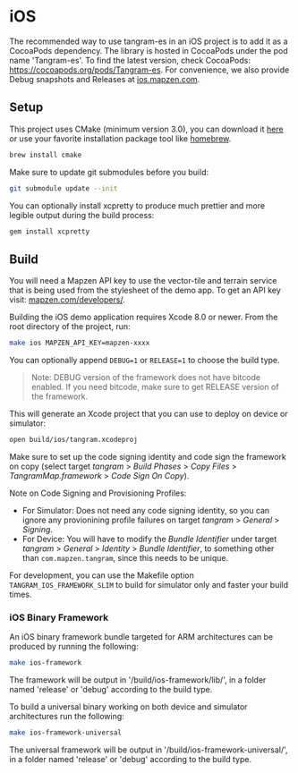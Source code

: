 iOS
===

The recommended way to use tangram-es in an iOS project is to add it as a CocoaPods dependency. The library is hosted in CocoaPods under the pod name 'Tangram-es'. To find the latest version, check CocoaPods: https://cocoapods.org/pods/Tangram-es.
For convenience, we also provide Debug snapshots and Releases at [ios.mapzen.com](http://ios.mapzen.com/).

## Setup ##

This project uses CMake (minimum version 3.0), you can download it [here](http://www.cmake.org/download/) or use your favorite installation package tool like [homebrew](http://brew.sh/).

```bash
brew install cmake
```

Make sure to update git submodules before you build:

```bash
git submodule update --init
```

You can optionally install xcpretty to produce much prettier and more legible output during the build process:

```bash
gem install xcpretty
```

## Build ##

You will need a Mapzen API key to use the vector-tile and terrain service that is being used from the stylesheet of the demo app.
To get an API key visit: [mapzen.com/developers/](https://mapzen.com/developers/).

Building the iOS demo application requires Xcode 8.0 or newer. From the root directory of the project, run:

```bash
make ios MAPZEN_API_KEY=mapzen-xxxx
```

You can optionally append `DEBUG=1` or `RELEASE=1` to choose the build type.

> Note: DEBUG version of the framework does not have bitcode enabled. If you need bitcode, make sure to get RELEASE version of the framework.

This will generate an Xcode project that you can use to deploy on device or simulator:

```bash
open build/ios/tangram.xcodeproj
```

Make sure to set up the code signing identity and code sign the framework on copy (select target _tangram_ > _Build Phases_ > _Copy Files_ > _TangramMap.framework_ > _Code Sign On Copy_).

Note on Code Signing and Provisioning Profiles:
* For Simulator: Does not need any code signing identity, so you can ignore any provionining profile failures on target _tangram_ > _General_ > _Signing_.
* For Device: You will have to modify the _Bundle Identifier_ under target _tangram_ > _General_ > _Identity_ > _Bundle Identifier_, to something other than `com.mapzen.tangram`, since this needs to be unique.

For development, you can use the Makefile option `TANGRAM_IOS_FRAMEWORK_SLIM` to build for simulator only and faster your build times.

### iOS Binary Framework ###

An iOS binary framework bundle targeted for ARM architectures can be produced by running the following:

```bash
make ios-framework
```

The framework will be output in '/build/ios-framework/lib/', in a folder named 'release' or 'debug' according to the build type.

To build a universal binary working on both device and simulator architectures run the following:

```bash
make ios-framework-universal
```

The universal framework will be output in '/build/ios-framework-universal/', in a folder named 'release' or 'debug' according to the build type.
